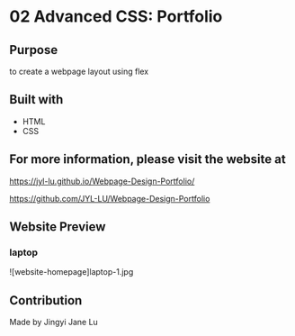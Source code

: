 # 02 Advanced CSS: Portfolio

## Purpose

to create a webpage layout using flex

## Built with

- HTML
- CSS

## For more information, please visit the website at

https://jyl-lu.github.io/Webpage-Design-Portfolio/

https://github.com/JYL-LU/Webpage-Design-Portfolio

## Website Preview

### laptop

![website-homepage]laptop-1.jpg

## Contribution

Made by Jingyi Jane Lu
